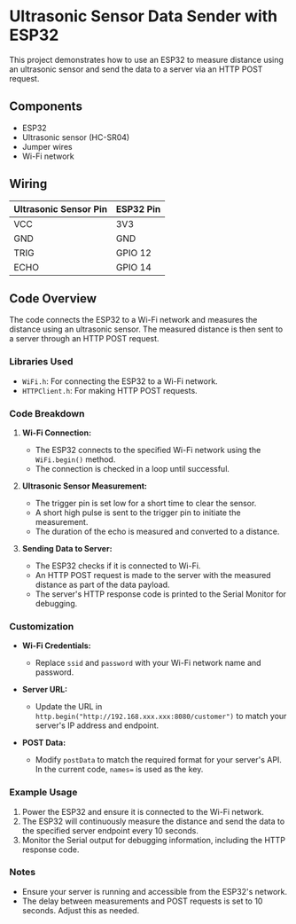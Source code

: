# Ultrasonic Sensor Data Sender with ESP32

This project demonstrates how to use an ESP32 to measure distance using an ultrasonic sensor and send the data to a server via an HTTP POST request.

## Components

- ESP32
- Ultrasonic sensor (HC-SR04)
- Jumper wires
- Wi-Fi network

## Wiring

| Ultrasonic Sensor Pin | ESP32 Pin   |
|-----------------------|-------------|
| VCC                   | 3V3         |
| GND                   | GND         |
| TRIG                  | GPIO 12     |
| ECHO                  | GPIO 14     |

## Code Overview

The code connects the ESP32 to a Wi-Fi network and measures the distance using an ultrasonic sensor. The measured distance is then sent to a server through an HTTP POST request.

### Libraries Used

- `WiFi.h`: For connecting the ESP32 to a Wi-Fi network.
- `HTTPClient.h`: For making HTTP POST requests.

### Code Breakdown

1. **Wi-Fi Connection:**
   - The ESP32 connects to the specified Wi-Fi network using the `WiFi.begin()` method.
   - The connection is checked in a loop until successful.

2. **Ultrasonic Sensor Measurement:**
   - The trigger pin is set low for a short time to clear the sensor.
   - A short high pulse is sent to the trigger pin to initiate the measurement.
   - The duration of the echo is measured and converted to a distance.

3. **Sending Data to Server:**
   - The ESP32 checks if it is connected to Wi-Fi.
   - An HTTP POST request is made to the server with the measured distance as part of the data payload.
   - The server's HTTP response code is printed to the Serial Monitor for debugging.

### Customization

- **Wi-Fi Credentials:**
  - Replace `ssid` and `password` with your Wi-Fi network name and password.

- **Server URL:**
  - Update the URL in `http.begin("http://192.168.xxx.xxx:8080/customer")` to match your server's IP address and endpoint.

- **POST Data:**
  - Modify `postData` to match the required format for your server's API. In the current code, `names=` is used as the key.

### Example Usage

1. Power the ESP32 and ensure it is connected to the Wi-Fi network.
2. The ESP32 will continuously measure the distance and send the data to the specified server endpoint every 10 seconds.
3. Monitor the Serial output for debugging information, including the HTTP response code.

### Notes

- Ensure your server is running and accessible from the ESP32's network.
- The delay between measurements and POST requests is set to 10 seconds. Adjust this as needed.

